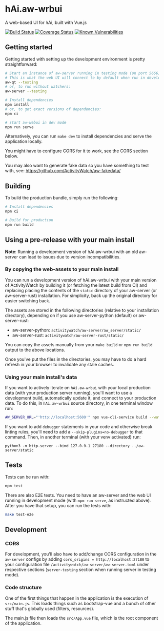 # hAi.aw-wrbui

A web-based UI for hAi, built with Vue.js

[![Build Status](https://github.com/VitalyKuzmin/hAi.aw-wrbui/workflows/Build/badge.svg)](https://github.com/VitalyKuzmin/hAi.aw-wrbui/actions)
[![Coverage Status](https://codecov.io/gh/VitalyKuzmin/hAi.aw-wrbui/branch/main/graph/badge.svg)](https://codecov.io/gh/VitalyKuzmin/hAi.aw-wrbui)
[![Known Vulnerabilities](https://snyk.io/test/github/VitalyKuzmin/hAi.aw-wrbui/badge.svg)](https://snyk.io/test/github/VitalyKuzmin/hAi.aw-wrbui)

## Getting started

Getting started with setting up the development environment is pretty straightforward:

```bash
# Start an instance of aw-server running in testing mode (on port 5666, with a separate database),
# This is what the web UI will connect to by default when run in development mode.
aw-qt --testing
# or, to run without watchers:
aw-server --testing

# Install dependencies
npm install
# or, to get exact versions of dependencies:
npm ci

# start aw-webui in dev mode
npm run serve
```

Alternatively, you can run `make dev` to install dependencies and serve the application locally.

You might have to configure CORS for it to work, see the CORS section below.

You may also want to generate fake data so you have something to test with, see: https://github.com/ActivityWatch/aw-fakedata/

## Building

To build the production bundle, simply run the following:

```bash
# Install dependencies
npm ci

# Build for production
npm run build
```

## Using a pre-release with your main install

**Note:** Running a development version of hAi.aw-wrbui with an old aw-server can lead to issues due to version incompatibilities.

### By copying the web-assets to your main install

You can run a development version of hAi.aw-wrbui with your main version of ActivityWatch by building it (or fetching the latest build from CI) and replacing placing the contents of the `static` directory of your aw-server (or aw-server-rust) installation. For simplicity, back up the original directory for easier switching back.

The assets are stored in the following directories (relative to your installation directory), depending on if you use aw-server-python (default) or aw-server-rust:

 - aw-server-python: `activitywatch/aw-server/aw_server/static/`
 - aw-server-rust: `activitywatch/aw-server-rust/static/`

You can copy the assets manually from your `make build` or `npm run build` output to the above locations.

Once you've put the files in the directories, you may have to do a hard refresh in your browser to invalidate any stale caches.

### Using your main install's data

If you want to actively iterate on `hAi.aw-wrbui` with your local production data (with your production server running), you'll want to use a development build, automatically update it, and connect to your production data. To do this, in `hAi.aw-wrbui` source directory, in one terminal window run:

```bash
AW_SERVER_URL="'http://localhost:5600'" npx vue-cli-service build --watch --dest=../aw-server/static
```

If you want to add `debugger` statements in your code and otherwise break linting rules, you'll need to add a `--skip-plugins=no-debugger` to that command. 
Then, in another terminal (with your venv activated) run:

```shell
python3 -m http.server --bind 127.0.0.1 27180 --directory ../aw-server/static
```

## Tests

Tests can be run with:

```bash
npm test
```

There are also E2E tests. You need to have an aw-server and the web UI running in development mode (with `npm run serve`, as instructed above). After you have that setup, you can run the tests with:

```bash
make test-e2e
```

## Development

### CORS

For development, you'll also have to add/change CORS configuration in the `aw-server` configs by adding `cors_origins = http://localhost:27180` to your
configuration file `/activitywatch/aw-server/aw-server.toml` under respective sections (`server-testing` section when running server in testing mode).

### Code structure

One of the first things that happen in the application is the execution of `src/main.js`. This loads things such as bootstrap-vue and a bunch of other stuff that's globally used (filters, resources).

The main.js file then loads the `src/App.vue` file, which is the root component of the application.
